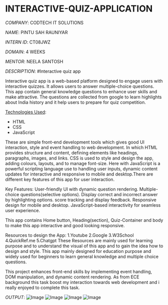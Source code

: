 # INTERACTIVE-QUIZ-APPLICATION

*COMPANY*: CODTECH IT SOLUTIONS

*NAME*: PINTU SAH RAUNIYAR

*INTERN ID*: CT08JWZ

*DOMAIN*: 4 WEEKS

*MENTOR*: NEELA SANTOSH

*DESCRIPTION*:
#Interactive quiz app

Interactive quiz app is a web-based platform designed to engage users with interactive quizzes. It allows users to answer multiple-choice questions. This app contain general knowledge questions to enhance user skills and make attractive. The questions are collected from google to learn highlights about India history and it help users to prepare for quiz competition. 

<u>Technologies Used</u>:
- HTML
- CSS
- JavaScript

These are simple front-end development tools which gives good UI interaction, style and event handling to web development. In which HTML provides structure and content, defining elements like headings, paragraphs, images, and links. CSS is used to style and design the app, adding colours, layouts, and to manage font-size. Here with JavaScript is a powerful scripting language use to handling user inputs, dynamic content updates for interactive and responsive to mobile and desktop.There are different key features of this app for user interaction.

Key Features:
User-friendly UI with dynamic question rendering.
Multiple-choice questions(selective options).
Display correct and incorrect answer by highlighting options.
score tracking and display feedback.
Responsive design for mobile and desktop.
JavaScript-based interactivity for seamless user experience.

This app contains Home button, Heading(section), Quiz-Container and body to make this app interactive and good looking responsive.

Resources to design the App:
1.Youtube
2.Google
3.W3School
4.QuickRef.me
5.Chatgpt
These Resources are mainly used for learning purpose and to understand the visual of this app and to gain the idea how to design and style. This app mainly designed for education purpose and widely used for beginners to learn general knowledge and multiple choice questions. 

This project enhances front-end skills by implementing event handling, DOM manipulation, and dynamic content rendering. As from ECE background this task boost my interaction towards web development and i really enjoyed to complete this task.

*OUTPUT*:
![Image](https://github.com/user-attachments/assets/78f58913-cf87-4072-9ae0-ac253bf10854)
![Image](https://github.com/user-attachments/assets/108baf81-54fb-4b5c-a372-67d14f0395fe)
![Image](https://github.com/user-attachments/assets/e9eea026-51bb-44f1-ade8-f6c8e6a4933f)
![Image](https://github.com/user-attachments/assets/ed26a944-dc6c-4fdb-8ffa-47a6f1941ef7)
